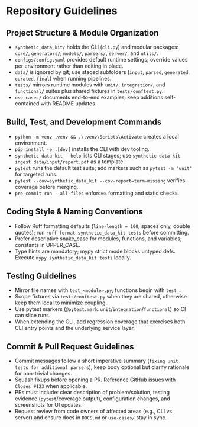 # Repository Guidelines

## Project Structure & Module Organization
- `synthetic_data_kit/` holds the CLI (`cli.py`) and modular packages: `core/`, `generators/`, `models/`, `parsers/`, `server/`, and `utils/`.
- `configs/config.yaml` provides default runtime settings; override values per environment rather than editing in place.
- `data/` is ignored by git; use staged subfolders (`input`, `parsed`, `generated`, `curated`, `final`) when running pipelines.
- `tests/` mirrors runtime modules with `unit/`, `integration/`, and `functional/` suites plus shared fixtures in `tests/conftest.py`.
- `use-cases/` documents end-to-end examples; keep additions self-contained with README updates.

## Build, Test, and Development Commands
- `python -m venv .venv && .\.venv\Scripts\Activate` creates a local environment.
- `pip install -e .[dev]` installs the CLI with dev tooling.
- `synthetic-data-kit --help` lists CLI stages; use `synthetic-data-kit ingest data/input/report.pdf` as a template.
- `pytest` runs the default test suite; add markers such as `pytest -m "unit"` for targeted runs.
- `pytest --cov=synthetic_data_kit --cov-report=term-missing` verifies coverage before merging.
- `pre-commit run --all-files` enforces formatting and static checks.

## Coding Style & Naming Conventions
- Follow Ruff formatting defaults (`line-length = 100`, spaces only, double quotes); run `ruff format synthetic_data_kit tests` before committing.
- Prefer descriptive snake_case for modules, functions, and variables; constants in UPPER_CASE.
- Type hints are mandatory; mypy strict mode blocks untyped defs. Execute `mypy synthetic_data_kit tests` locally.

## Testing Guidelines
- Mirror file names with `test_<module>.py`; functions begin with `test_`.
- Scope fixtures via `tests/conftest.py` when they are shared, otherwise keep them local to minimize coupling.
- Use pytest markers (`@pytest.mark.unit`/`integration`/`functional`) so CI can slice runs.
- When extending the CLI, add regression coverage that exercises both CLI entry points and the underlying service layer.

## Commit & Pull Request Guidelines
- Commit messages follow a short imperative summary (`fixing unit tests for additional parsers`); keep body optional but clarify rationale for non-trivial changes.
- Squash fixups before opening a PR. Reference GitHub issues with `Closes #123` when applicable.
- PRs must include: clear description of problem/solution, testing evidence (`pytest`/coverage output), configuration changes, and screenshots for UI updates.
- Request review from code owners of affected areas (e.g., CLI vs. server) and ensure docs in `DOCS.md` or `use-cases/` stay in sync.
